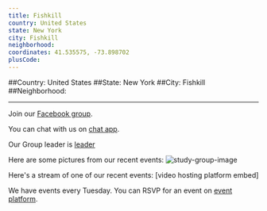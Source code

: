 ```yaml
---
title: Fishkill
country: United States
state: New York
city: Fishkill
neighborhood: 
coordinates: 41.535575, -73.898702
plusCode:
---
```


##Country: United States
##State: New York
##City: Fishkill
##Neighborhood: 
*****
Join our [Facebook group](https://www.facebook.com/groups/free.code.camp.fishkill).

You can chat with us on [chat app]().

Our Group leader is [leader]()

Here are some pictures from our recent events:
![study-group-image]()

Here's a stream of one of our recent events:
[video hosting platform embed]

We have events every Tuesday. You can RSVP for an event on [event platform]().
